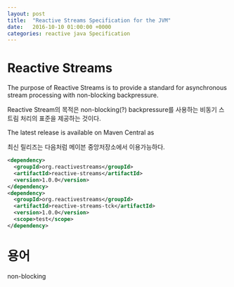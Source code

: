 ```yaml
---
layout: post
title:  "Reactive Streams Specification for the JVM"
date:   2016-10-10 01:00:00 +0000
categories: reactive java Specification
---
```


# Reactive Streams

The purpose of Reactive Streams is to provide a standard for asynchronous stream processing with non-blocking backpressure.

Reactive Stream의 목적은 non-blocking(?) backpressure를 사용하는 비동기 스트림 처리의 표준을 제공하는 것이다.

The latest release is available on Maven Central as

최신 릴리즈는 다음처럼 메이븐 중앙저장소에서 이용가능하다.

```xml
<dependency>
  <groupId>org.reactivestreams</groupId>
  <artifactId>reactive-streams</artifactId>
  <version>1.0.0</version>
</dependency>
<dependency>
  <groupId>org.reactivestreams</groupId>
  <artifactId>reactive-streams-tck</artifactId>
  <version>1.0.0</version>
  <scope>test</scope>
</dependency>
```


# 용어

non-blocking
